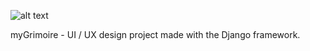 ![alt text](https://github.com/ivanovskiii/mygrimoire/blob/master/logo.svg?raw=true)

myGrimoire - UI / UX design project made with the Django framework.
